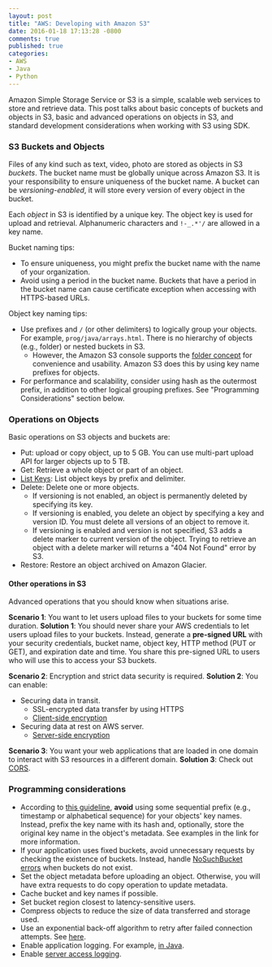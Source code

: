 ```yaml
---
layout: post
title: "AWS: Developing with Amazon S3"
date: 2016-01-18 17:13:28 -0800
comments: true
published: true
categories: 
- AWS
- Java
- Python
---
```


Amazon Simple Storage Service or S3 is a simple, scalable web services to store and retrieve data. 
This post talks about basic concepts of buckets and objects in S3, basic and advanced operations on objects in S3, and standard development considerations when working with S3 using SDK.

<!--more-->

### S3 Buckets and Objects

Files of any kind such as text, video, photo are stored as objects in S3 *buckets*. 
The bucket name must be globally unique across Amazon S3. It is your responsibility to ensure uniqueness of the bucket name.
A bucket can be *versioning-enabled*, it will store every version of every object in the bucket.

Each *object* in S3 is identified by a unique key. The object key is used for upload and retrieval. Alphanumeric characters and `!-_.*'/` are allowed in a key name.

Bucket naming tips:

* To ensure uniqueness, you might prefix the bucket name with the name of your organization.
* Avoid using a period in the bucket name. Buckets that have a period in the bucket name can cause certificate exception when accessing with HTTPS-based URLs.

Object key naming tips:

* Use prefixes and `/` (or other delimiters) to logically group your objects. For example, `prog/java/arrays.html`. There is no hierarchy of objects (e.g., folder) or nested buckets in S3.
  * However, the Amazon S3 console supports the [folder concept](http://docs.aws.amazon.com/AmazonS3/latest/UG/FolderOperations.html) for convenience and usability. Amazon S3 does this by using key name prefixes for objects.
* For performance and scalability, consider using hash as the outermost prefix, in addition to other logical grouping prefixes. See "Programming Considerations" section below.

### Operations on Objects

Basic operations on S3 objects and buckets are:

* Put: upload or copy object, up to 5 GB. You can use multi-part upload API for larger objects up to 5 TB.
* Get: Retrieve a whole object or part of an object.
* [List Keys](http://docs.aws.amazon.com/AmazonS3/latest/dev/ListingKeysHierarchy.html): List object keys by prefix and delimiter.
* Delete: Delete one or more objects. 
  * If versioning is not enabled, an object is permanently deleted by specifying its key. 
  * If versioning is enabled, you delete an object by specifying a key and version ID. You must delete all versions of an object to remove it.
  * If versioning is enabled and version is not specified, S3 adds a delete marker to current version of the object. Trying to retrieve an object with a delete marker will returns a "404 Not Found" error by S3.
* Restore: Restore an object archived on Amazon Glacier.

#### Other operations in S3

Advanced operations that you should know when situations arise.

**Scenario 1**: You want to let users upload files to your buckets for some time duration. 
**Solution 1**: You should never share your AWS credentials to let users upload files to your buckets. 
Instead, generate a **pre-signed URL** with your security credentials, bucket name, object key, HTTP method (PUT or GET), and expiration date and time. 
You share this pre-signed URL to users who will use this to access your S3 buckets.

**Scenario 2**: Encryption and strict data security is required.
**Solution 2**: You can enable:

* Securing data in transit.
  * SSL-encrypted data transfer by using HTTPS
  * [Client-side encryption](http://docs.aws.amazon.com/AmazonS3/latest/dev/UsingClientSideEncryption.html)
* Securing data at rest on AWS server.
  * [Server-side encryption](http://docs.aws.amazon.com/AmazonS3/latest/dev/serv-side-encryption.html)

**Scenario 3**: You want your web applications that are loaded in one domain to interact with S3 resources in a different domain.
**Solution 3**: Check out [CORS](http://docs.aws.amazon.com/AmazonS3/latest/dev/cors.html).

### Programming considerations

* According to [this guideline](http://docs.aws.amazon.com/AmazonS3/latest/dev/request-rate-perf-considerations.html), **avoid** using some sequential prefix (e.g., timestamp or alphabetical sequence) for your objects' key names. Instead, prefix the key name with its hash and, optionally, store the original key name in the object's metadata. See examples in the link for more information.
* If your application uses fixed buckets, avoid unnecessary requests by checking the existence of buckets. Instead, handle [NoSuchBucket errors](http://docs.aws.amazon.com/AmazonS3/latest/API/ErrorResponses.html) when buckets do not exist.
* Set the object metadata before uploading an object. Otherwise, you will have extra requests to do copy operation to update metadata.
* Cache bucket and key names if possible.
* Set bucket region closest to latency-sensitive users.
* Compress objects to reduce the size of data transferred and storage used.
* Use an exponential back-off algorithm to retry after failed connection attempts. See [here](http://docs.aws.amazon.com/general/latest/gr/api-retries.html).
* Enable application logging. For example, [in Java](http://docs.aws.amazon.com/AWSSdkDocsJava/latest/DeveloperGuide/java-dg-logging.html).
* Enable [server access logging](http://docs.aws.amazon.com/AmazonS3/latest/dev/ServerLogs.html).



